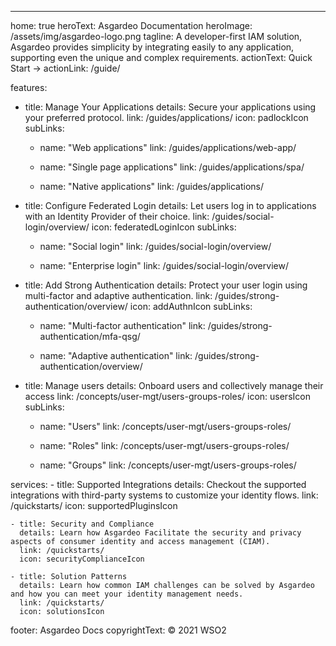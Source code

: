 ---
home: true
heroText: Asgardeo Documentation
heroImage: /assets/img/asgardeo-logo.png
tagline: A developer-first IAM solution, Asgardeo provides simplicity by integrating easily to any application, supporting even the unique and complex requirements.
actionText: Quick Start →
actionLink: /guide/

features:
  - title: Manage Your Applications
    details: Secure your applications using your preferred protocol.
    link: /guides/applications/
    icon: padlockIcon
    subLinks:
      - name: "Web applications"
        link: /guides/applications/web-app/
          
      - name: "Single page applications"
        link: /guides/applications/spa/
      
      - name: "Native applications"
        link: /guides/applications/

  - title: Configure Federated Login
    details: Let users log in to applications with an Identity Provider of their choice.
    link: /guides/social-login/overview/
    icon: federatedLoginIcon
    subLinks:
      - name: "Social login"
        link: /guides/social-login/overview/

      - name: "Enterprise login"
        link: /guides/social-login/overview/

  - title: Add Strong Authentication
    details: Protect your user login using multi-factor and adaptive authentication.
    link: /guides/strong-authentication/overview/
    icon: addAuthnIcon
    subLinks:
      - name: "Multi-factor authentication"
        link: /guides/strong-authentication/mfa-qsg/

      - name: "Adaptive authentication"
        link: /guides/strong-authentication/overview/

  - title: Manage users
    details: Onboard users and collectively manage their access
    link: /concepts/user-mgt/users-groups-roles/
    icon: usersIcon
    subLinks:
      - name: "Users"
        link: /concepts/user-mgt/users-groups-roles/

      - name: "Roles"
        link: /concepts/user-mgt/users-groups-roles/

      - name: "Groups"
        link: /concepts/user-mgt/users-groups-roles/

services:
    - title: Supported Integrations
      details: Checkout the supported integrations with third-party systems to customize your identity flows.
      link: /quickstarts/
      icon: supportedPluginsIcon

    - title: Security and Compliance
      details: Learn how Asgardeo Facilitate the security and privacy aspects of consumer identity and access management (CIAM).
      link: /quickstarts/
      icon: securityComplianceIcon

    - title: Solution Patterns 
      details: Learn how common IAM challenges can be solved by Asgardeo and how you can meet your identity management needs.
      link: /quickstarts/
      icon: solutionsIcon

footer: Asgardeo Docs
copyrightText: © 2021 WSO2
